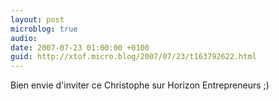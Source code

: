 ```yaml
---
layout: post
microblog: true
audio: 
date: 2007-07-23 01:00:00 +0100
guid: http://xtof.micro.blog/2007/07/23/t163792622.html
---
```

Bien envie d'inviter ce Christophe sur Horizon Entrepreneurs ;)
